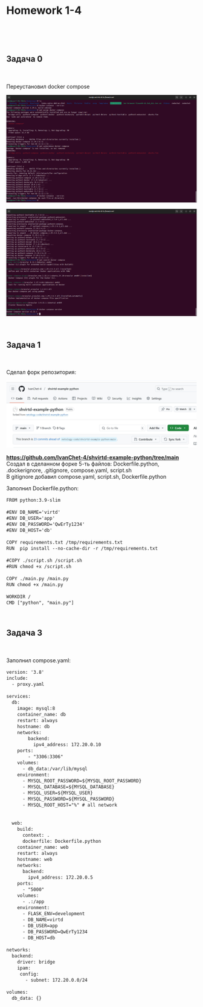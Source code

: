 <h1>Homework 1-4</h1> <br>
<br>
<br>
<h2>Задача 0</h2><br>
<br>
Переустановил docker compose<br>

![Удаление и установка docker compose](https://github.com/IvanChet-4/Dev/blob/main/images/Homework%201-4/%D0%A3%D0%B4%D0%B0%D0%BB%D0%B5%D0%BD%D0%B8%D0%B5%20%D0%B8%20%D1%83%D1%81%D1%82%D0%B0%D0%BD%D0%BE%D0%B2%D0%BA%D0%B0%20docker%20compose.png)


![Версия установленного docker compose](https://github.com/IvanChet-4/Dev/blob/main/images/Homework%201-4/Версия%20установленного%20docker%20compose.png)

<br>
<h2>Задача 1</h2><br>
<br>
Сделал форк репозитория: <br>

![Форк](https://github.com/IvanChet-4/Dev/blob/main/images/Homework%201-4/%D0%A4%D0%BE%D1%80%D0%BA.jpg)

<b> https://github.com/IvanChet-4/shvirtd-example-python/tree/main </b><br>
Создал в сделанном форке 5-ть файлов: Dockerfile.python, .dockerignore, .gitignore, compose.yaml, script.sh<br>
В gitignore добавил compose.yaml, script.sh, Dockerfile.python<br>

Заполнил Dockerfile.python:<br>

```
FROM python:3.9-slim

#ENV DB_NAME='virtd'
#ENV DB_USER='app'
#ENV DB_PASSWORD='QwErTy1234'
#ENV DB_HOST='db'

COPY requirements.txt /tmp/requirements.txt
RUN  pip install --no-cache-dir -r /tmp/requirements.txt

#COPY ./script.sh /script.sh
#RUN chmod +x /script.sh

COPY ./main.py /main.py
RUN chmod +x /main.py

WORKDIR /
CMD ["python", "main.py"]

```

<br>
<h2>Задача 3</h2><br>
<br>
Заполнил compose.yaml:<br>

```
version: '3.8'
include:
  - proxy.yaml

services:
  db:
    image: mysql:8
    container_name: db
    restart: always
    hostname: db
    networks: 
        backend:
          ipv4_address: 172.20.0.10
    ports: 
        - "3306:3306"
    volumes:
      - db_data:/var/lib/mysql
    environment:
      - MYSQL_ROOT_PASSWORD=${MYSQL_ROOT_PASSWORD}
      - MYSQL_DATABASE=${MYSQL_DATABASE}
      - MYSQL_USER=${MYSQL_USER}
      - MYSQL_PASSWORD=${MYSQL_PASSWORD}
      - MYSQL_ROOT_HOST="%" # all network


  web:
    build: 
      context: .
      dockerfile: Dockerfile.python
    container_name: web
    restart: always
    hostname: web
    networks: 
      backend:
        ipv4_address: 172.20.0.5
    ports:
      - "5000"
    volumes:
      - .:/app
    environment:
      - FLASK_ENV=development
      - DB_NAME=virtd
      - DB_USER=app
      - DB_PASSWORD=QwErTy1234
      - DB_HOST=db

networks:
  backend:
    driver: bridge
    ipam:
     config:
       - subnet: 172.20.0.0/24

volumes:
  db_data: {}
```
